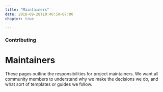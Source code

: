 ```yaml
---
title: "Maintainers"
date: 2018-09-28T10:40:50-07:00
chapter: true

---
```


### Contributing

# Maintainers

These pages outline the responsibilities for project maintainers. We
want all community members to understand why we make the decisions we do, and
what sort of templates or guides we follow.

